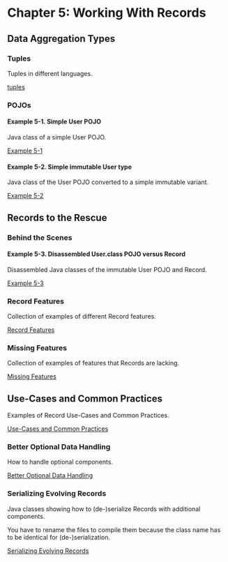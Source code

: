 # Chapter 5: Working With Records

## Data Aggregation Types

### Tuples

Tuples in different languages.

[tuples](tuples)

### POJOs

#### Example 5-1. Simple User POJO

Java class of a simple User POJO.

[Example 5-1](example-5-1)

#### Example 5-2. Simple immutable User type

Java class of the User POJO converted to a simple immutable variant.

[Example 5-2](example-5-2)


## Records to the Rescue

### Behind the Scenes

#### Example 5-3. Disassembled User.class POJO versus Record

Disassembled Java classes of the immutable User POJO and Record.

[Example 5-3](example-5-3)

### Record Features

Collection of examples of different Record features.

[Record Features](record-features)

### Missing Features

Collection of examples of features that Records are lacking.

[Missing Features](missing-features)


## Use-Cases and Common Practices

Examples of Record Use-Cases and Common Practices.

[Use-Cases and Common Practices](use-cases-common-practices)


### Better Optional Data Handling

How to handle optional components.

[Better Optional Data Handling](better-optional-data-handling)

### Serializing Evolving Records

Java classes showing how to (de-)serialize Records with additional components.

You have to rename the files to compile them because the class name has to be identical for (de-)serialization.

[Serializing Evolving Records](serializing-evolving-records)